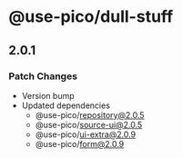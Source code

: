 # @use-pico/dull-stuff

## 2.0.1

### Patch Changes

- Version bump
- Updated dependencies
    - @use-pico/repository@2.0.5
    - @use-pico/source-ui@2.0.5
    - @use-pico/ui-extra@2.0.9
    - @use-pico/form@2.0.9
